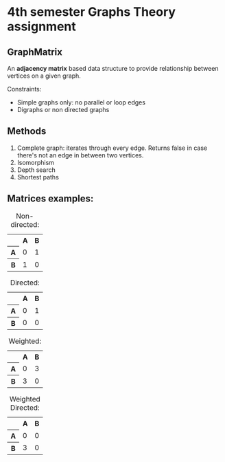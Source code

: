 # 4th semester Graphs Theory assignment

## GraphMatrix
An <b>adjacency matrix</b> based data structure to provide relationship between vertices on a given graph.

Constraints:

<ul>
    <li>Simple graphs only: no parallel or loop edges</li>
    <li>Digraphs or non directed graphs</li>
</ul> 

## Methods
<ol>
    <li>Complete graph: iterates through every edge. Returns false in case there's not an edge in between two vertices.</li>
    <li>Isomorphism</li>
    <li>Depth search</li>
    <li>Shortest paths</li>
</ol>

## Matrices examples:

<table>
    <caption>Non-directed:</caption>
    <tr>
        <th></th> <th>A</th> <th>B</th>
    </tr>
    <tr>
        <th>A</th> <td>0</td> <td>1</td>
    </tr>
    <tr>
        <th>B</th> <td>1</td> <td>0</td>
    </tr>
</table>

<table>
    <caption>Directed:</caption>
    <tr>
        <th></th> <th>A</th> <th>B</th>
    </tr>
    <tr>
        <th>A</th> <td>0</td> <td>1</td>
    </tr>
    <tr>
        <th>B</th> <td>0</td> <td>0</td>
    </tr>
</table>

<table>
    <caption>Weighted:</caption>
    <tr>
        <th></th> <th>A</th> <th>B</th>
    </tr>
    <tr>
        <th>A</th> <td>0</td> <td>3</td>
    </tr>
    <tr>
        <th>B</th> <td>3</td> <td>0</td>
    </tr>
</table>

<table>
    <caption>Weighted Directed:</caption>
    <tr>
        <th></th> <th>A</th> <th>B</th>
    </tr>
    <tr>
        <th>A</th> <td>0</td> <td>0</td>
    </tr>
    <tr>
        <th>B</th> <td>3</td> <td>0</td>
    </tr>
</table>
